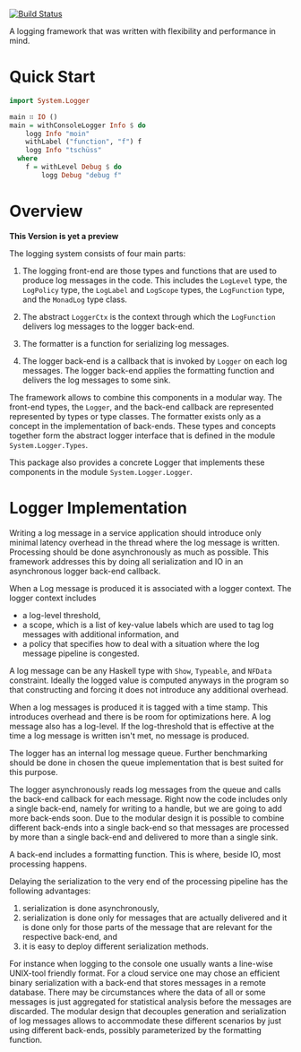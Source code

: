 [![Build Status](https://travis-ci.org/alephcloud/hs-yet-another-logger.svg)](https://travis-ci.org/alephcloud/hs-yet-another-logger)

A logging framework that was written with flexibility and performance
in mind.

Quick Start
===========

```haskell
import System.Logger

main ∷ IO ()
main = withConsoleLogger Info $ do
    logg Info "moin"
    withLabel ("function", "f") f
    logg Info "tschüss"
  where
    f = withLevel Debug $ do
        logg Debug "debug f"
```

Overview
========

**This Version is yet a preview**

The logging system consists of four main parts:

1. The logging front-end are those types and functions that are used
   to produce log messages in the code. This includes the `LogLevel`
   type, the `LogPolicy` type, the `LogLabel` and `LogScope` types,
   the `LogFunction` type, and the `MonadLog` type class.

2. The abstract `LoggerCtx` is the context through which the `LogFunction`
   delivers log messages to the logger back-end.

3. The formatter is a function for serializing log messages.

4. The logger back-end is a callback that is invoked by `Logger` on
   each log messages. The logger back-end applies the formatting function
   and delivers the log messages to some sink.

The framework allows to combine this components in a modular way. The
front-end types, the `Logger`, and the back-end callback are represented
represented by types or type classes. The formatter exists only as a concept
in the implementation of back-ends. These types and concepts together
form the abstract logger interface that is defined in the module
`System.Logger.Types`.

This package also provides a concrete Logger that implements these components
in the module `System.Logger.Logger`.

Logger Implementation
=====================

Writing a log message in a service application should introduce only minimal
latency overhead in the thread where the log message is written. Processing
should be done asynchronously as much as possible. This framework addresses
this by doing all serialization and IO in an asynchronous logger back-end
callback.

When a Log message is produced it is associated with a logger context. The
logger context includes

*   a log-level threshold,
*   a scope, which is a list of key-value labels which are used to
    tag log messages with additional information, and
*   a policy that specifies how to deal with a situation where the
    log message pipeline is congested.

A log message can be any Haskell type with `Show`, `Typeable`, and `NFData`
constraint. Ideally the logged value is computed anyways in the program so that
constructing and forcing it does not introduce any additional overhead.

When a log messages is produced it is tagged with a time stamp. This introduces
overhead and there is be room for optimizations here. A log message also has a
log-level. If the log-threshold that is effective at the time a log message is
written isn't met, no message is produced.

The logger has an internal log message queue. Further benchmarking should be
done in chosen the queue implementation that is best suited for this purpose.

The logger asynchronously reads log messages from the queue and calls the
back-end callback for each message. Right now the code includes only a single
back-end, namely for writing to a handle, but we are going to add more back-ends
soon. Due to the modular design it is possible to combine different back-ends
into a single back-end so that messages are processed by more than a single
back-end and delivered to more than a single sink.

A back-end includes a formatting function. This is where, beside IO, most
processing happens.

Delaying the serialization to the very end of the processing pipeline has
the following advantages:

1.  serialization is done asynchronously,
2.  serialization is done only for messages that are actually delivered and
    it is done only for those parts of the message that are relevant for the
    respective back-end, and
3.  it is easy to deploy different serialization methods.

For instance when logging to the console one usually wants a line-wise
UNIX-tool friendly format. For a cloud service one may chose an efficient
binary serialization with a back-end that stores messages in a remote database.
There may be circumstances where the data of all or some messages is just
aggregated for statistical analysis before the messages are discarded. The
modular design that decouples generation and serialization of log messages
allows to accommodate these different scenarios by just using different
back-ends, possibly parameterized by the formatting function.

